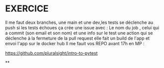# EXERCICE
Il me faut deux branches, une main et une dev,les tests se déclenche au push 
si les tests échoues ça crée une issue avec : 
Le nom du job , celui qui a commit (son email et son nom) et une info sur le test 
une action  qui se déclenche à la fermeture de la pull request 
elle fait un build de l'app  et envoi l'app sur le docker hub 
Il me fauit vos REPO avant 17h en MP : 

https://github.com/pluralsight/intro-to-pytest

**